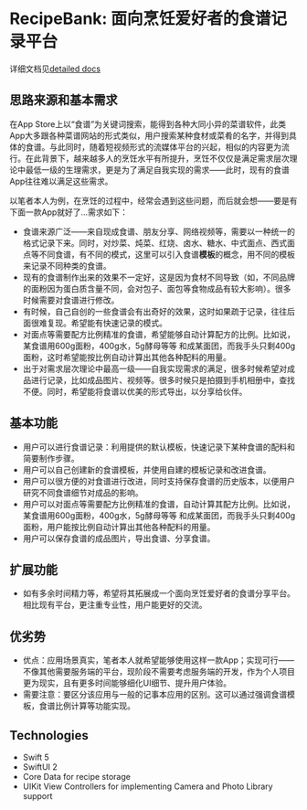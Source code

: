 # RecipeBank: 面向烹饪爱好者的食谱记录平台

详细文档见[detailed docs](https://github.com/gnwekge78707/RecipeBank/tree/master/recipeBank-docs)

## 思路来源和基本需求

在App Store上以“食谱”为关键词搜索，能得到各种大同小异的菜谱软件，此类App大多跟各种菜谱网站的形式类似，用户搜索某种食材或菜肴的名字，并得到具体的食谱。与此同时，随着短视频形式的流媒体平台的兴起，相似的内容更为流行。在此背景下，越来越多人的烹饪水平有所提升，烹饪不仅仅是满足需求层次理论中最低一级的生理需求，更是为了满足自我实现的需求——此时，现有的食谱App往往难以满足这些需求。

以笔者本人为例，在烹饪的过程中，经常会遇到这些问题，而后就会想——要是有下面一款App就好了...需求如下：

- 食谱来源广泛——来自现成食谱、朋友分享、网络视频等，需要以一种统一的格式记录下来。同时，对炒菜、炖菜、红烧、卤水、糖水、中式面点、西式面点等不同食谱，有不同的模式，这里可以引入食谱**模板**的概念，用不同的模板来记录不同种类的食谱。
- 现有的食谱制作出来的效果不一定好，这是因为食材不同导致（如，不同品牌的面粉因为蛋白质含量不同，会对包子、面包等食物成品有较大影响）。很多时候需要对食谱进行修改。
- 有时候，自己自创的一些食谱会有出奇好的效果，这时如果疏于记录，往往后面很难复现。希望能有快速记录的模式。
- 对面点等需要配方比例精准的食谱，希望能够自动计算配方的比例。比如说，某食谱用600g面粉，400g水，5g酵母等等 和成某面团，而我手头只剩400g面粉，这时希望能按比例自动计算出其他各种配料的用量。
- 出于对需求层次理论中最高一级——自我实现需求的满足，很多时候希望对成品进行记录，比如成品图片、视频等。很多时候只是拍摄到手机相册中，查找不便。同时，希望能将食谱以优美的形式导出，以分享给伙伴。

## 基本功能

- 用户可以进行食谱记录：利用提供的默认模板，快速记录下某种食谱的配料和简要制作步骤。
- 用户可以自己创建新的食谱模板，并使用自建的模板记录和改进食谱。
- 用户可以很方便的对食谱进行改进，同时支持保存食谱的历史版本，以便用户研究不同食谱细节对成品的影响。
- 用户可以对面点等需要配方比例精准的食谱，自动计算其配方比例。比如说，某食谱用600g面粉，400g水，5g酵母等等 和成某面团，而我手头只剩400g面粉，用户能按比例自动计算出其他各种配料的用量。
- 用户可以保存食谱的成品图片，导出食谱、分享食谱。

## 扩展功能

- 如有多余时间精力等，希望将其拓展成一个面向烹饪爱好者的食谱分享平台。相比现有平台，更注重专业性，用户能更好的交流。

## 优劣势

- 优点：应用场景真实，笔者本人就希望能够使用这样一款App；实现可行——不像其他需要服务端的平台，现阶段不需要考虑服务端的开发，作为个人项目更为现实，且有更多时间能够细化UI细节、提升用户体验。
- 需要注意：要区分该应用与一般的记事本应用的区别。这可以通过强调食谱模板，食谱比例计算等功能实现。

## Technologies

- Swift 5
- SwiftUI 2
- Core Data for recipe storage
- UIKit View Controllers for implementing Camera and Photo Library support
